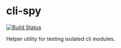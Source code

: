 cli-spy
=======

[![Build Status](https://travis-ci.org/unkillbob/cli-spy.png?branch=master)](https://travis-ci.org/unkillbob/cli-spy)

Helper utility for testing isolated cli modules.
